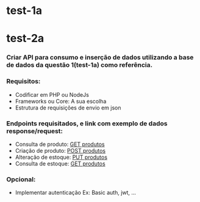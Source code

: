 # test-1a
# test-2a
### Criar API para consumo e inserção de dados utilizando a base de dados da questão 1(test-1a) como referência.
### Requisitos:
- Codificar em PHP ou NodeJs 
- Frameworks ou Core: A sua escolha
- Estrutura de requisições de envio em json
### Endpoints requisitados, e link com exemplo de dados response/request:
- Consulta de produto:
[GET produtos](get_produtos)
- Criação de produto:
[POST produtos](post_produtos)
- Alteração de estoque:
[PUT produtos](put_estoque)
- Consulta de estoque:
[GET produtos](get_estoque)

### Opcional:
- Implementar autenticação Ex: Basic auth, jwt, ...
